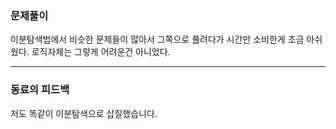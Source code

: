 ### 문제풀이

이분탐색법에서 비슷한 문제들이 많아서 그쪽으로 풀려다가 시간만 소비한게 조금 아쉬웠다. 로직자체는 그렇게 어려운건 아니었다.

***
### 동료의 피드백
저도 똑같이 이분탐색으로 삽질했습니다.